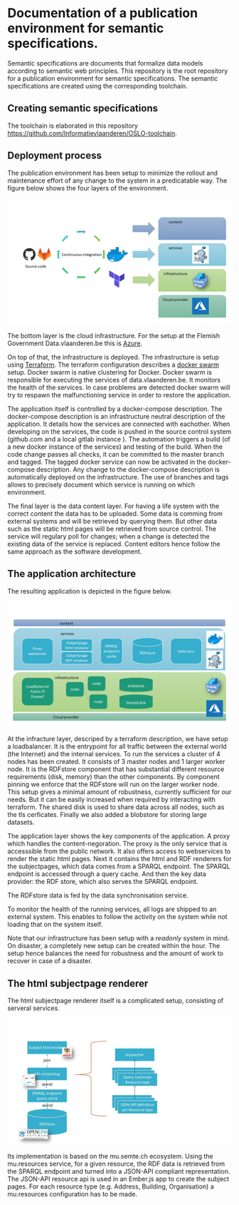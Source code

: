 # Documentation of a publication environment for semantic specifications.

Semantic specifications are documents that formalize data models according to semantic web principles. 
This repository is the root repository for a publication environment for semantic specifications. 
The semantic specifications are created using the corresponding toolchain.


## Creating semantic specifications

The toolchain is elaborated in this repository https://github.com/Informatievlaanderen/OSLO-toolchain.


## Deployment process

The publication environment has been setup to minimize the rollout and maintenance effort of any change to the system in a predicatable way. 
The figure below shows the four layers of the environment. 

![The process](update-process.jpg)

The bottom layer is the cloud infrastructure. For the setup at the Flemish Government Data.vlaanderen.be this is [Azure](https://azure.microsoft.com/). 

On top of that, the infrastructure is deployed. The infrastructure is setup using [Terraform](https://www.terraform.io/). 
The terraform configuration describes a [docker swarm](https://github.com/docker/swarm) setup.
Docker swarm is native clustering for Docker. Docker swarm is responsible for executing the services of data.vlaanderen.be.
It monitors the health of the services. In case problems are detected docker swarm will try to respawn the malfunctioning service 
in order to restore the application.

The application itself is controlled by a docker-compose description. The docker-compose description is an infrastructure neutral 
description of the application. It details how the services are connected with eachother. When developing on the services, the code 
is pushed in the source control system (github.com and a local gitlab instance ). The automation triggers a build (of a new docker instance of the services) 
and testing of the build.  When the code change passes all checks, it can be committed to the master branch and tagged. The tagged
docker service can now be activated in the docker-compose description. Any change to the docker-compose description is automatically 
deployed on the infrastructure.  The use of branches and tags allows to precisely document which service is running on which environment.

The final layer is the data content layer. For having a life system with the correct content the data has to be uploaded. Some data is comming from external systems 
and will be retrieved by querying them. But other data such as the static html pages will be retrieved from source control. The service will regulary 
poll for changes; when a change is detected the existing data of the service is replaced. Content editors hence follow the same approach as
the software development.

## The application architecture

The resulting application is depicted in the figure below. 

![Current Architecture](huidige-architectuur.jpg)

At the infracture layer, descriped by a terraform description,  we have setup a loadbalancer. It is the entrypoint for all 
traffic between the external world (the Internet) and the internal services.
To run the services a cluster of 4 nodes has been created. 
It consists of 3 master nodes and 1 larger worker node. 
It is the RDFstore component that has substantial different resource requirements (disk, memory) than the other components. 
By component pinning we enforce that the RDFstore will run on the larger worker node.
This setup gives a minimal amount of robustness, currently sufficient for our needs. 
But it can be easily increased when required by interacting with terraform. 
The shared disk is used to share data across all nodes, such as the tls cerficates. 
Finally we also added a blobstore for storing large datasets.

The application layer shows the key components of the application.
A proxy which handles the content-negoration. The proxy is the only service that is accesssible from the public network.
It also offers access to webservices to render the static html pages. Next it contains the html 
and RDF renderers for the subjectpages, which data comes from a SPARQL endpoint. The SPARQL endpoint is accessed through a query cache. 
And then the key data provider: the RDF store, which also serves the SPARQL endpoint. 

The RDFstore data is fed by the data synchronisation service.

To monitor the health of the running services, all logs are shipped to an external system. This enables to follow the activity on the system
while not loading that on the system itself.

Note that our infrastructure has been setup with a *readonly* system in mind. On disaster, a completely new setup can be created within the hour. The setup hence balances the need for robustness and the amount of work to recover in case of a disaster.


## The html subjectpage renderer 
The html subjectpage renderer itself is a complicated setup, consisting of serveral services.

![html renderer](html-subjectpagina-rendering.jpg)

Its implementation is based on the mu.semte.ch ecosystem. Using the mu.resources service, for a given resource, the RDF data is retrieved from the 
SPARQL endpoint and turned into a JSON-API compliant representation. The JSON-API resource api is used in an Ember.js app to create the subject pages.
For each resource type (e.g. Address, Building, Organisation) a mu.resources configuration has to be made.




